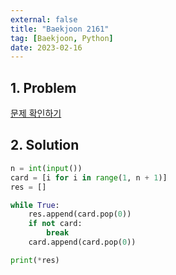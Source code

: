 ```yaml
---
external: false
title: "Baekjoon 2161"
tag: [Baekjoon, Python]
date: 2023-02-16
---
```


## 1. Problem

[문제 확인하기](https://www.acmicpc.net/problem/2161)

## 2. Solution

```python
n = int(input())
card = [i for i in range(1, n + 1)]
res = []

while True:
    res.append(card.pop(0))
    if not card:
        break
    card.append(card.pop(0))

print(*res)
```
